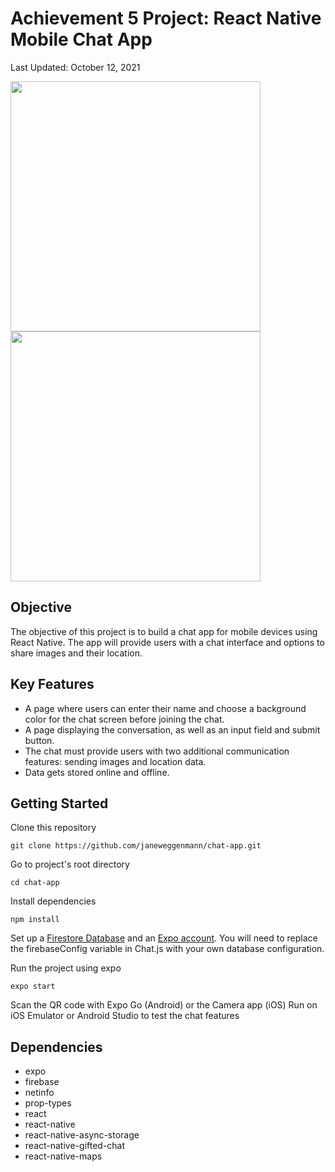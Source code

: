 # Achievement 5 Project: React Native Mobile Chat App
Last Updated: October 12, 2021

<img src= 'https://user-images.githubusercontent.com/81497203/136968721-e4afe6b0-9a6f-4f5d-bc51-dc8184428eb2.png' width="400">  <img src= 'https://user-images.githubusercontent.com/81497203/136968759-19daff57-9548-4a89-93ba-4f12c6b68d0e.png' width="400">

## Objective
The objective of this project is to build a chat app for mobile devices using React Native. The app will provide users with a chat interface and options to share images and their location.
 
## Key Features
* A page where users can enter their name and choose a background color for the chat screen before joining the chat.
* A page displaying the conversation, as well as an input field and submit button.
* The chat must provide users with two additional communication features: sending images
and location data.
* Data gets stored online and offline.

## Getting Started
Clone this repository

`git clone https://github.com/janeweggenmann/chat-app.git`

Go to project's root directory

`cd chat-app`

Install dependencies

`npm install`

Set up a <a href='https://firebase.google.com/docs'>Firestore Database<a> and an <a href='https://docs.expo.dev'>Expo account<a>. You will need to replace the firebaseConfig variable in Chat.js with your own database configuration.

Run the project using expo

`expo start`

Scan the QR code with Expo Go (Android) or the Camera app (iOS)
Run on iOS Emulator or Android Studio to test the chat features

## Dependencies
* expo
* firebase
* netinfo
* prop-types
* react
* react-native
* react-native-async-storage
* react-native-gifted-chat
* react-native-maps

